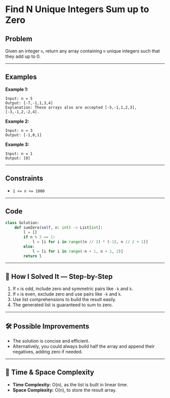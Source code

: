 # Find N Unique Integers Sum up to Zero

## Problem
Given an integer `n`, return any array containing `n` unique integers such that they add up to 0.

---

## Examples

**Example 1:**
```
Input: n = 5
Output: [-7,-1,1,3,4]
Explanation: These arrays also are accepted [-5,-1,1,2,3], [-3,-1,2,-2,4].
```

**Example 2:**
```
Input: n = 3
Output: [-1,0,1]
```

**Example 3:**
```
Input: n = 1
Output: [0]
```

---

## Constraints
- `1 <= n <= 1000`

---

## Code
```python
class Solution:
    def sumZero(self, n: int) -> List[int]:
        l = []
        if n % 2 == 1:
            l = [i for i in range((n // 2) * (-1), n // 2 + 1)]
        else:
            l = [i for i in range(-n + 1, n + 1, 2)]
        return l
```

---

## 🧩 How I Solved It — Step-by-Step
1. If `n` is odd, include zero and symmetric pairs like `-k` and `k`.  
2. If `n` is even, exclude zero and use pairs like `-k` and `k`.  
3. Use list comprehensions to build the result easily.  
4. The generated list is guaranteed to sum to zero.

---

## 🛠️ Possible Improvements
- The solution is concise and efficient.  
- Alternatively, you could always build half the array and append their negatives, adding zero if needed.

---

## 🧠 Time & Space Complexity
- **Time Complexity:** O(n), as the list is built in linear time.  
- **Space Complexity:** O(n), to store the result array.
